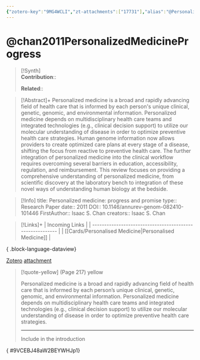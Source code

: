 ```yaml
---
{"zotero-key":"9MG4WCLI","zt-attachments":["17731"],"alias":"@Personalized medicine, @Personalized medicine: progress and promise","keywords":["Humans","Precision Medicine","Disease","Genetic Predisposition to Disease","Genome","Human","Pharmacogenetics","Preventive Medicine"],"FirstAuthor":"[[ Isaac S. Chan]]","tags":["source/researchpaper"],"dg-publish":true,"permalink":"/sources/chan2011-personalized-medicine-progress/","dgPassFrontmatter":true}
---
```


# @chan2011PersonalizedMedicineProgress

>[!Synth]  
>**Contribution**::  
>  
>**Related**:: 
>  

> [!Abstract]+
> Personalized medicine is a broad and rapidly advancing field of health care that is informed by each person's unique clinical, genetic, genomic, and environmental information. Personalized medicine depends on multidisciplinary health care teams and integrated technologies (e.g., clinical decision support) to utilize our molecular understanding of disease in order to optimize preventive health care strategies. Human genome information now allows providers to create optimized care plans at every stage of a disease, shifting the focus from reactive to preventive health care. The further integration of personalized medicine into the clinical workflow requires overcoming several barriers in education, accessibility, regulation, and reimbursement. This review focuses on providing a comprehensive understanding of personalized medicine, from scientific discovery at the laboratory bench to integration of these novel ways of understanding human biology at the bedside.

> [!Info]
> title: Personalized medicine: progress and promise
> type:: Research Paper 
> date:: 2011
> DOI:: 10.1146/annurev-genom-082410-101446
> FirstAuthor:: Isaac S. Chan
> creators:: Isaac S. Chan

> [!Links]+
>  | Incoming Links                                            |
> | --------------------------------------------------------- |
> | [[Cards/Personalised Medicine\|Personalised Medicine]] |
> 
{ .block-language-dataview}


[Zotero](zotero://select/library/items/9MG4WCLI) [attachment](<file:///Users/nathanmaxwell/Zotero/storage/W2BEYWHJ/Chan%20and%20Ginsburg%20-%202011%20-%20Personalized%20medicine%20progress%20and%20promise.pdf>)

> [!quote-yellow] (Page 217) yellow
> 
> Personalized medicine is a broad and rapidly advancing field of health care that is informed by each person’s unique clinical, genetic, genomic, and environmental information. Personalized medicine depends on multidisciplinary health care teams and integrated technologies (e.g., clinical decision support) to utilize our molecular understanding of disease in order to optimize preventive health care strategies.
> 
> ---
> Include in the introduction
>
{ #9VCEBJ48aW2BEYWHJp1}

